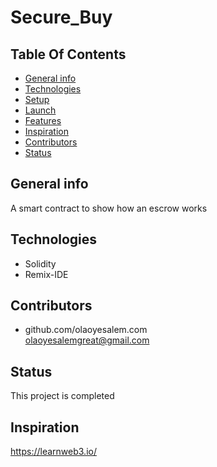 # **Secure_Buy**


## **Table Of Contents**

* [General info](#general-info)
* [Technologies](#technologies)
* [Setup](#Setup)
* [Launch](#Launch)
* [Features](#features)
* [Inspiration](#inspiration)
* [Contributors](#contributors)
* [Status](#status)



## General info
A smart contract to show how an escrow works

## Technologies
* Solidity
* Remix-IDE


## Contributors

* github.com/olaoyesalem.com
<br>  olaoyesalemgreat@gmail.com



## Status
This project is completed


## Inspiration
https://learnweb3.io/





